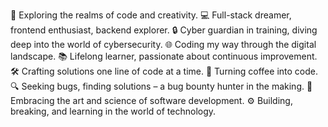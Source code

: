 🚀 Exploring the realms of code and creativity.
💻 Full-stack dreamer, frontend enthusiast, backend explorer.
🔒 Cyber guardian in training, diving deep into the world of cybersecurity.
🌐 Coding my way through the digital landscape. 
📚 Lifelong learner, passionate about continuous improvement.
🛠️ Crafting solutions one line of code at a time.
🌟 Turning coffee into code.
🔍 Seeking bugs, finding solutions – a bug bounty hunter in the making.
🌈 Embracing the art and science of software development.
⚙️ Building, breaking, and learning in the world of technology.
